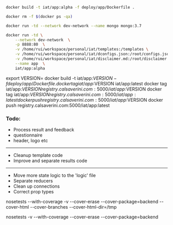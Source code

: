 ```bash
docker build -t iat/app:alpha -f deploy/app/Dockerfile .

docker rm -f $(docker ps -qa)

docker run -td --network dev-network --name mongo mongo:3.7

docker run -td \
    --network dev-network  \
    -p 8888:80  \
    -v /home/rui/workspace/personal/iat/templates:/templates \
    -v /home/rui/workspace/personal/iat/dconfigs.json:/root/configs.json \
    -v /home/rui/workspace/personal/iat/disclaimer.md:/root/disclaimer.md \
    --name app  \
    iat/app:alpha
```


export VERSION=<PUT VERSION HERE>
docker build -t iat/app:$VERSION -f deploy/app/Dockerfile .
docker tag  iat/app:$VERSION iat/app:latest
docker tag  iat/app:$VERSION registry.calsaverini.com:5000/iat/app:$VERSION
docker tag  iat/app:$VERSION registry.calsaverini.com:5000/iat/app:latest
docker push registry.calsaverini.com:5000/iat/app:$VERSION
docker push registry.calsaverini.com:5000/iat/app:latest


### Todo:

- Process result and feedback
- questionnaire
- header, logo etc

---------------------------------------

- Cleanup template code
- Improve and separate results code

---------------------------------------

- Move more state logic to the 'logic' file
- Separate reducers
- Clean up connections
- Correct prop types


nosetests --with-coverage -v --cover-erase --cover-package=backend --cover-html --cover-branches --cover-html-dir=/tmp 

nosetests -v --with-coverage --cover-erase --cover-package=backend